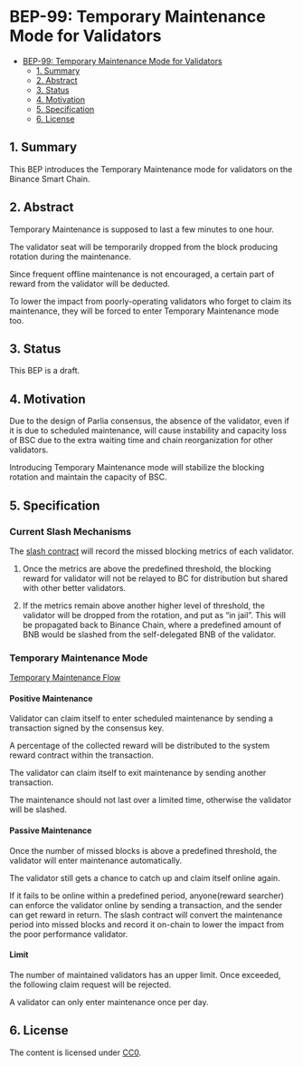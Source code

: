 # BEP-99: Temporary Maintenance Mode for Validators

- [BEP-99: Temporary Maintenance Mode for Validators](#bep-99-temporary-maintenance-mode-for-validators)
    - [1. Summary](#1-summary)
    - [2. Abstract](#2-abstract)
    - [3. Status](#3-status)
    - [4. Motivation](#4-motivation)
    - [5. Specification](#5-specification)
    - [6. License](#6-license)

## 1. Summary

This BEP introduces the Temporary Maintenance mode for validators on the Binance Smart Chain.

## 2. Abstract

Temporary Maintenance is supposed to last a few minutes to one hour.  

The validator seat will be temporarily dropped from the block producing rotation during the maintenance. 

Since frequent offline maintenance is not encouraged, a certain part of reward from the validator will be deducted. 

To lower the impact from poorly-operating validators who forget to claim its maintenance, they will be forced to enter Temporary Maintenance mode too.

## 3. Status

This BEP is a draft.

## 4. Motivation

Due to the design of Parlia consensus, the absence of the validator, even if it is due to scheduled maintenance, will cause instability and capacity loss of BSC due to the extra waiting time and chain reorganization for other validators. 

Introducing Temporary Maintenance mode will stabilize the blocking rotation and maintain the capacity of BSC.

## 5. Specification

### Current Slash Mechanisms

The [slash contract](https://bscscan.com/address/0x0000000000000000000000000000000000001001) will record the missed blocking metrics of each validator.

1. Once the metrics are above the predefined threshold, the blocking reward for validator will not be relayed to BC for distribution but shared with other better validators.

2. If the metrics remain above another higher level of threshold, the validator will be dropped from the rotation, and put as “in jail”. This will be propagated back to Binance Chain, where a predefined amount of BNB would be slashed from the self-delegated BNB of the validator.

### Temporary Maintenance Mode

[Temporary Maintenance Flow]()

#### Positive Maintenance

Validator can claim itself to enter scheduled maintenance by sending a transaction signed by the consensus key. 

A percentage of the collected reward will be distributed to the system reward contract within the transaction.

The validator can claim itself to exit maintenance by sending another transaction. 

The maintenance should not last over a limited time, otherwise the validator will be slashed.

#### Passive Maintenance

Once the number of missed blocks is above a predefined threshold, the validator will enter maintenance automatically. 

The validator still gets a chance to catch up and claim itself online again. 

If it fails to be online within a predefined period, anyone(reward searcher) can enforce the validator online by sending a transaction, and the sender can get reward in return. The  slash contract will convert the maintenance period into missed blocks and record it on-chain to lower the impact from the poor performance validator.

#### Limit

The number of maintained validators has an upper limit. Once exceeded, the following claim request will be rejected.

A validator can only enter maintenance once per day.

## 6. License

The content is licensed under [CC0](https://creativecommons.org/publicdomain/zero/1.0/).
